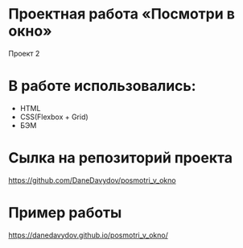 # Проектная работа «Посмотри в окно»

Проект 2

# В работе использовались:
- HTML
- CSS(Flexbox + Grid)
- БЭМ

# Сылка на репозиторий проекта
https://github.com/DaneDavydov/posmotri_v_okno

# Пример работы
https://danedavydov.github.io/posmotri_v_okno/
